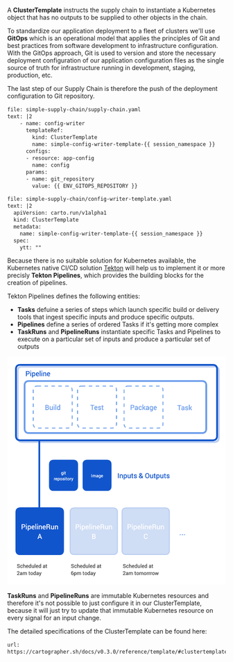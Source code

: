 A **ClusterTemplate** instructs the supply chain to instantiate a Kubernetes object that has no outputs to be supplied to other objects in the chain.

To standardize our application deployment to a fleet of clusters we'll use **GitOps** which is an operational model that applies the principles of Git and best practices from software development to infrastructure configuration. 
With the GitOps approach, Git is used to version and store the necessary deployment configuration of our application configuration files as the single source of truth for infrastructure running in development, staging, production, etc. 

The last step of our Supply Chain is therefore the push of the deployment configuration to Git repository. 
```editor:append-lines-to-file
file: simple-supply-chain/supply-chain.yaml
text: |2
    - name: config-writer
      templateRef:
        kind: ClusterTemplate
        name: simple-config-writer-template-{{ session_namespace }}
      configs:
      - resource: app-config
        name: config
      params:
      - name: git_repository
        value: {{ ENV_GITOPS_REPOSITORY }}
```

```editor:append-lines-to-file
file: simple-supply-chain/config-writer-template.yaml
text: |2
  apiVersion: carto.run/v1alpha1
  kind: ClusterTemplate
  metadata:
    name: simple-config-writer-template-{{ session_namespace }}
  spec:
    ytt: ""
```

Because there is no suitable solution for Kubernetes available, the Kubernetes native CI/CD solution [Tekton](https://tekton.dev) will help us to implement it or more precisly **Tekton Pipelines**, which provides the building blocks for the creation of pipelines. 

Tekton Pipelines defines the following entities:
- **Tasks** defuine a series of steps which launch specific build or delivery tools that ingest specific inputs and produce specific outputs.
- **Pipelines** define a series of ordered Tasks if it's getting more complex
- **TaskRuns** and **PipelineRuns** instantiate specific Tasks and Pipelines to execute on a particular set of inputs and produce a particular set of outputs

![](../images/tekton-runs.png)

**TaskRuns** and **PipelineRuns** are immutable Kubernetes resources and therefore it's not possible to just configure it in our ClusterTemplate, because it will just try to update that immutable Kubernetes resource on every signal for an input change. 

The detailed specifications of the ClusterTemplate can be found here: 
```dashboard:open-url
url: https://cartographer.sh/docs/v0.3.0/reference/template/#clustertemplate
```
